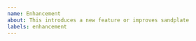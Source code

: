 ```yaml
---
name: Enhancement
about: This introduces a new feature or improves sandplate
labels: enhancement
---
```

